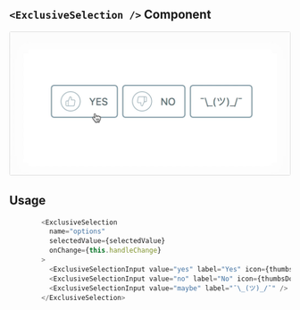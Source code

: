 ## `<ExclusiveSelection />` Component
![ExclusiveSelection Component](https://github.com/cantyjeffrey/exclusive-selection/raw/master/example.gif)

## Usage
```js
        <ExclusiveSelection
          name="options"
          selectedValue={selectedValue}
          onChange={this.handleChange}
        >
          <ExclusiveSelectionInput value="yes" label="Yes" icon={thumbsUp} />
          <ExclusiveSelectionInput value="no" label="No" icon={thumbsDown} />
          <ExclusiveSelectionInput value="maybe" label="¯\_(ツ)_/¯" />
        </ExclusiveSelection>
```
